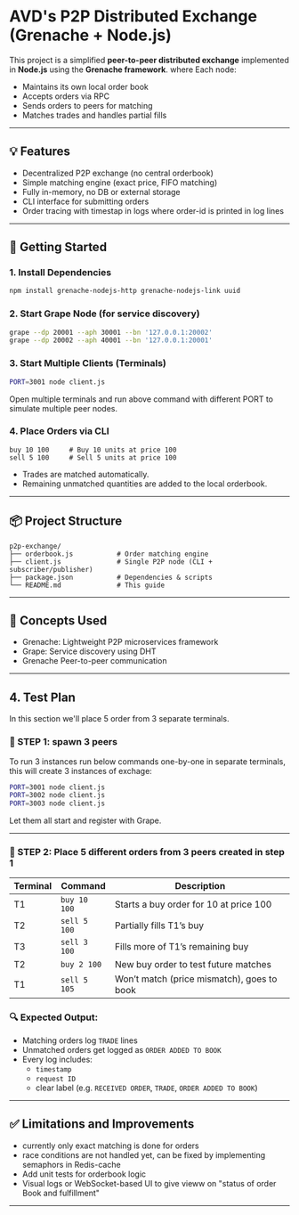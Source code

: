 # AVD's P2P Distributed Exchange (Grenache + Node.js)

This project is a simplified **peer-to-peer distributed exchange** implemented in **Node.js** using the **Grenache framework**. where 
Each node:
- Maintains its own local order book
- Accepts orders via RPC
- Sends orders to peers for matching
- Matches trades and handles partial fills

---

## 💡 Features
- Decentralized P2P exchange (no central orderbook)
- Simple matching engine (exact price, FIFO matching)
- Fully in-memory, no DB or external storage
- CLI interface for submitting orders
- Order tracing with timestap in logs where order-id is printed in log lines

---

## 🚀 Getting Started

### 1. **Install Dependencies**
```bash
npm install grenache-nodejs-http grenache-nodejs-link uuid
```

### 2. **Start Grape Node (for service discovery)**
```bash
grape --dp 20001 --aph 30001 --bn '127.0.0.1:20002'
grape --dp 20002 --aph 40001 --bn '127.0.0.1:20001'
```

### 3. **Start Multiple Clients (Terminals)**
```bash
PORT=3001 node client.js
```
Open multiple terminals and run above command with different PORT to simulate multiple peer nodes.

### 4. **Place Orders via CLI**
```text
buy 10 100     # Buy 10 units at price 100
sell 5 100     # Sell 5 units at price 100
```
- Trades are matched automatically.
- Remaining unmatched quantities are added to the local orderbook.

---

## 📦 Project Structure
```
p2p-exchange/
├── orderbook.js           # Order matching engine
├── client.js              # Single P2P node (CLI + subscriber/publisher)
├── package.json           # Dependencies & scripts
└── README.md              # This guide
```

---

## 🧠 Concepts Used
- Grenache: Lightweight P2P microservices framework
- Grape: Service discovery using DHT
- Grenache Peer-to-peer communication

---

## 4. Test Plan

In this section we'll place 5 order from 3 separate terminals. 

### 🧪 STEP 1: spawn 3 peers
To run 3 instances run below commands one-by-one in separate terminals, this will create 3 instances of exchage:

```bash
PORT=3001 node client.js
PORT=3002 node client.js
PORT=3003 node client.js
```

Let them all start and register with Grape.

---

### 🧪 STEP 2: Place 5 different orders from 3 peers created in step 1 

| Terminal | Command           | Description                                  |
|----------|-------------------|----------------------------------------------|
| T1       | `buy 10 100`      | Starts a buy order for 10 at price 100       |
| T2       | `sell 5 100`      | Partially fills T1’s buy                     |
| T3       | `sell 3 100`      | Fills more of T1’s remaining buy             |
| T2       | `buy 2 100`       | New buy order to test future matches         |
| T1       | `sell 5 105`      | Won’t match (price mismatch), goes to book   |

### 🔍 Expected Output:

- Matching orders log `TRADE` lines
- Unmatched orders get logged as `ORDER ADDED TO BOOK`
- Every log includes:
  - `timestamp`
  - `request ID`
  - clear label (e.g. `RECEIVED ORDER`, `TRADE`, `ORDER ADDED TO BOOK`)

---


## ✅ Limitations and Improvements
- currently only exact matching is done for orders
- race conditions are not handled yet, can be fixed by implementing semaphors in Redis-cache
- Add unit tests for orderbook logic
- Visual logs or WebSocket-based UI to give vieww on "status of order Book and fulfillment"

---

